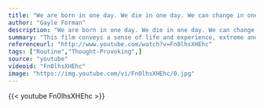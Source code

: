 ```yaml
---
title: "We are born in one day. We die in one day. We can change in one day. And we can fall in love in one day. Anything can happen in just one day."
author: "Gayle Forman"
description: "We are born in one day. We die in one day. We can change in one day. And we can fall in love in one day. Anything can happen in just one day. - Gayle Forman quotes from GetInspired365.com"
summary: "This film conveys a sense of life and experience, extreme and heightened feelings as well as pensive and quiet moments. It is reminiscence, a visual diary and a document of a day. This is achieved through the journey of one man."
referenceurl: "http://www.youtube.com/watch?v=Fn0lhsXHEhc"
tags: ["Routine","Thought-Provoking",]
source: "youtube"
videoid: "Fn0lhsXHEhc"
image: "https://img.youtube.com/vi/Fn0lhsXHEhc/0.jpg"
---
```


{{< youtube Fn0lhsXHEhc >}}
